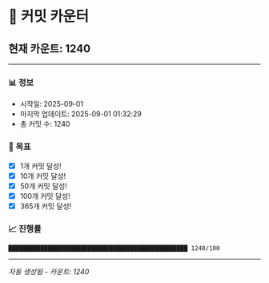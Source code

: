 # 🔢 커밋 카운터

## 현재 카운트: 1240

---

### 📊 정보
- 시작일: 2025-09-01
- 마지막 업데이트: 2025-09-01 01:32:29
- 총 커밋 수: 1240

### 🎯 목표
- [x] 1개 커밋 달성!
- [x] 10개 커밋 달성!
- [x] 50개 커밋 달성!
- [x] 100개 커밋 달성!
- [x] 365개 커밋 달성!

### 📈 진행률
```
██████████████████████████████████████████████████ 1240/100
```

---
*자동 생성됨 - 카운트: 1240*
